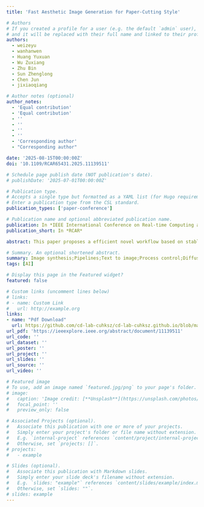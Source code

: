 ```yaml
---
title: 'Fast Aesthetic Image Generation for Paper-Cutting Style'

# Authors
# If you created a profile for a user (e.g. the default `admin` user), write the username (folder name) here
# and it will be replaced with their full name and linked to their profile.
authors:
  - weizeyu
  - wanhanwen
  - Huang Yuxuan
  - Wu Zuxiang
  - Zhu Bin
  - Sun Zhenglong
  - Chen Jun
  - jixiaoqiang

# Author notes (optional)
author_notes:
  - 'Equal contribution'
  - 'Equal contribution'
  - ''
  - ''
  - ''
  - ''
  - 'Corresponding author'
  - "Corresponding author"

date: '2025-08-15T00:00:00Z'
doi: '10.1109/RCAR65431.2025.11139511'

# Schedule page publish date (NOT publication's date).
# publishDate: '2025-07-01T00:00:00Z'

# Publication type.
# Accepts a single type but formatted as a YAML list (for Hugo requirements).
# Enter a publication type from the CSL standard.
publication_types: ['paper-conference']

# Publication name and optional abbreviated publication name.
publication: In *IEEE International Conference on Real-time Computing and Robotics*
publication_short: In *RCAR*

abstract: This paper proposes a efficient novel workflow based on stable diffusion named SAP, in which ControlNet is incorporated to regulate the structural consistency of images throughout the transformation process. Furthermore, a LoRA model specifically trained for Chinese paper cutting is applied to achieve stable and effective style transfer. Extensive image and numerical data demonstrate that the SCP method effectively enhances the aesthetic appeal of images in the Chinese papercutting style while preserving the original image structure and leveraging the powerful text-to-image capabilities of diffusion models. Specifically, with this method, the machine-evaluated aesthetic score improves by approximately 10.84%.

# Summary. An optional shortened abstract.
summary: Image synthesis;Pipelines;Text to image;Process control;Diffusion models;Real-time systems;Numerical models;Robots
tags: [AI]

# Display this page in the Featured widget?
featured: false

# Custom links (uncomment lines below)
# links:
# - name: Custom Link
#   url: http://example.org
links:
- name: "Pdf Download"
  url: https://github.com/cd-lab-cuhksz/cd-lab-cuhksz.github.io/blob/main/static/files/publication/Fast_Aesthetic_Image_Generation_for_Paper-Cutting_Style.pdf
url_pdf: 'https://ieeexplore.ieee.org/abstract/document/11139511'
url_code: ''
url_dataset: ''
url_poster: ''
url_project: ''
url_slides: ''
url_source: ''
url_video: ''

# Featured image
# To use, add an image named `featured.jpg/png` to your page's folder.
# image:
#   caption: 'Image credit: [**Unsplash**](https://unsplash.com/photos/pLCdAaMFLTE)'
#   focal_point: ''
#   preview_only: false

# Associated Projects (optional).
#   Associate this publication with one or more of your projects.
#   Simply enter your project's folder or file name without extension.
#   E.g. `internal-project` references `content/project/internal-project/index.md`.
#   Otherwise, set `projects: []`.
# projects:
#   - example

# Slides (optional).
#   Associate this publication with Markdown slides.
#   Simply enter your slide deck's filename without extension.
#   E.g. `slides: "example"` references `content/slides/example/index.md`.
#   Otherwise, set `slides: ""`.
# slides: example
---
```


<!-- {{% callout note %}}
Click the _Cite_ button above to demo the feature to enable visitors to import publication metadata into their reference management software.
{{% /callout %}}

{{% callout note %}}
Create your slides in Markdown - click the _Slides_ button to check out the example.
{{% /callout %}}

Add the publication's **full text** or **supplementary notes** here. You can use rich formatting such as including [code, math, and images](https://docs.hugoblox.com/content/writing-markdown-latex/). -->
